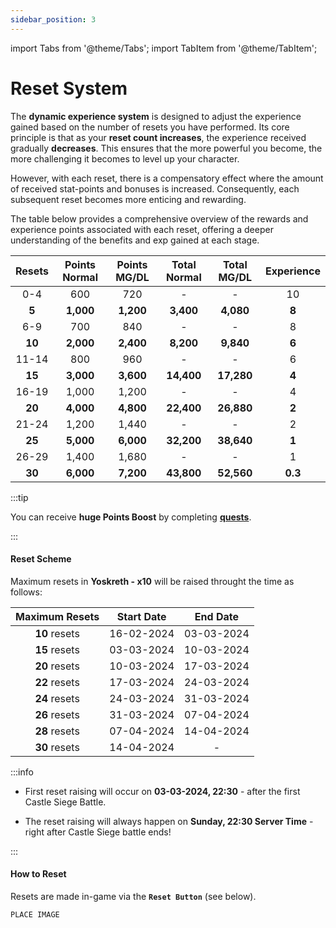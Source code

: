 ```yaml
---
sidebar_position: 3
---
```


import Tabs from '@theme/Tabs';
import TabItem from '@theme/TabItem';

# Reset System

The **dynamic experience system** is designed to adjust the experience gained based on the number of resets you have performed. Its core principle is that as your **reset count increases**, the experience received gradually **decreases**. This ensures that the more powerful you become, the more challenging it becomes to level up your character.

However, with each reset, there is a compensatory effect where the amount of received stat-points and bonuses is increased. Consequently, each subsequent reset becomes more enticing and rewarding.

The table below provides a comprehensive overview of the rewards and experience points associated with each reset, offering a deeper understanding of the benefits and exp gained at each stage.

| Resets | Points Normal | Points MG/DL | Total Normal | Total MG/DL | Experience |
| :----: | :-----------: | :----------: | :----------: | :---------: | :--------: |
|  0-4   |      600      |     720      |      -       |      -      |     10     |
| **5**  |   **1,000**   |  **1,200**   |  **3,400**   |  **4,080**  |   **8**    |
|  6-9   |      700      |     840      |      -       |      -      |     8      |
| **10** |   **2,000**   |  **2,400**   |  **8,200**   |  **9,840**  |   **6**    |
| 11-14  |      800      |     960      |      -       |      -      |     6      |
| **15** |   **3,000**   |  **3,600**   |  **14,400**  | **17,280**  |   **4**    |
| 16-19  |     1,000     |    1,200     |      -       |      -      |     4      |
| **20** |   **4,000**   |  **4,800**   |  **22,400**  | **26,880**  |   **2**    |
| 21-24  |     1,200     |    1,440     |      -       |      -      |     2      |
| **25** |   **5,000**   |  **6,000**   |  **32,200**  | **38,640**  |   **1**    |
| 26-29  |     1,400     |    1,680     |      -       |      -      |     1      |
| **30** |   **6,000**   |  **7,200**   |  **43,800**  | **52,560**  |  **0.3**   |

:::tip

You can receive **huge Points Boost** by completing [**quests**](/gameplay-systems/quest-system).

:::

#### Reset Scheme

Maximum resets in **Yoskreth - x10** will be raised throught the time as follows:

| Maximum Resets | Start Date |  End Date  |
| :------------: | :--------: | :--------: |
| **10** resets  | 16-02-2024 | 03-03-2024 |
| **15** resets  | 03-03-2024 | 10-03-2024 |
| **20** resets  | 10-03-2024 | 17-03-2024 |
| **22** resets  | 17-03-2024 | 24-03-2024 |
| **24** resets  | 24-03-2024 | 31-03-2024 |
| **26** resets  | 31-03-2024 | 07-04-2024 |
| **28** resets  | 07-04-2024 | 14-04-2024 |
| **30** resets  | 14-04-2024 |     -      |

:::info

- First reset raising will occur on **03-03-2024, 22:30** - after the first Castle Siege Battle.

- The reset raising will always happen on **Sunday, 22:30 Server Time** - right after Castle Siege battle ends!

:::

#### How to Reset

Resets are made in-game via the **`Reset Button`** (see below).

`PLACE IMAGE`
